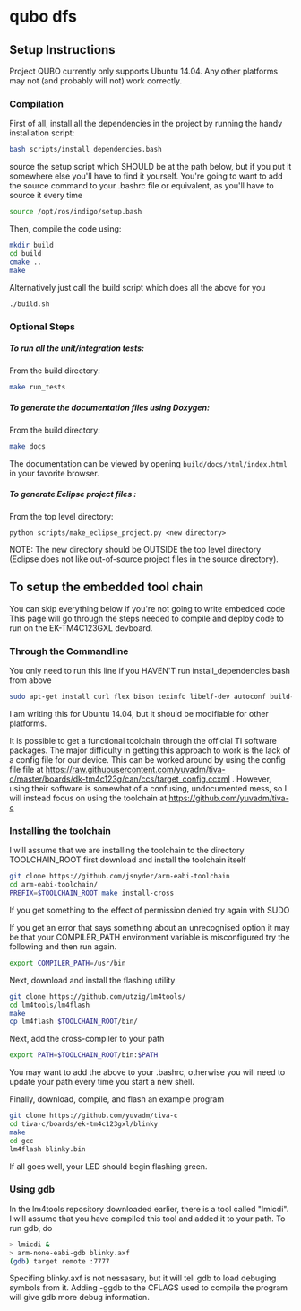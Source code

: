 # qubo dfs

## Setup Instructions

Project QUBO currently only supports Ubuntu 14.04.  Any other platforms may not (and probably will not) work correctly.

### Compilation

First of all, install all the dependencies in the project by running the handy installation script:
```sh
bash scripts/install_dependencies.bash
```

source the setup script which SHOULD be at the path below, but if you put it somewhere else you'll have to find it yourself. You're going to want to add the source command to your .bashrc file or equivalent, as you'll have to source it every time 

```sh
source /opt/ros/indigo/setup.bash
```

Then, compile the code using:
```sh
mkdir build
cd build
cmake ..
make
```

Alternatively just call the build script which does all the above for you
```sh
./build.sh
```

### Optional Steps

##### To run all the unit/integration tests:
From the build directory:
```sh
make run_tests
```

##### To generate the documentation files using Doxygen:
From the build directory:
```sh
make docs
```
The documentation can be viewed by opening ```build/docs/html/index.html``` in your favorite browser.

##### To generate Eclipse project files :
From the top level directory:
```
python scripts/make_eclipse_project.py <new directory>
```
NOTE: The new directory should be OUTSIDE the top level directory (Eclipse does not like out-of-source project files in the source directory).


## To setup the embedded tool chain
You can skip everything below if you're not going to write embedded code 
This page will go through the steps needed to compile and deploy code to run on the EK-TM4C123GXL devboard.

### Through the Commandline


You only need to run this line if you HAVEN'T run install_dependencies.bash from above
```sh
sudo apt-get install curl flex bison texinfo libelf-dev autoconf build-essential libncurses5-dev libusb-1.0-0-dev
```
I am writing this for Ubuntu 14.04, but it should be modifiable for other platforms.

It is possible to get a functional toolchain through the official TI software packages. The major difficulty in getting this approach to work is the lack of a config file for our device. This can be worked around by using the config file file at https://raw.githubusercontent.com/yuvadm/tiva-c/master/boards/dk-tm4c123g/can/ccs/target_config.ccxml . However, using their software is somewhat of a confusing, undocumented mess, so I will instead focus on using the toolchain at https://github.com/yuvadm/tiva-c

### Installing the toolchain  
I will assume that we are installing the toolchain to the directory TOOLCHAIN_ROOT
first download and install the toolchain itself 

```sh
git clone https://github.com/jsnyder/arm-eabi-toolchain
cd arm-eabi-toolchain/
PREFIX=$TOOLCHAIN_ROOT make install-cross
```

If you get something to the effect of permission denied try again with SUDO

If you get an error that says something about an unrecognised option it may be that your COMPILER_PATH environment variable is misconfigured 
try the following and then run again. 

```sh
export COMPILER_PATH=/usr/bin 
```

Next, download and install the flashing utility

```sh
git clone https://github.com/utzig/lm4tools/
cd lm4tools/lm4flash
make
cp lm4flash $TOOLCHAIN_ROOT/bin/
```

Next, add the cross-compiler to your path

```sh
export PATH=$TOOLCHAIN_ROOT/bin:$PATH
```
You may want to add the above to your .bashrc, otherwise you will need to update your path every time you start a new shell.

Finally, download, compile, and flash an example program

```sh
git clone https://github.com/yuvadm/tiva-c
cd tiva-c/boards/ek-tm4c123gxl/blinky
make
cd gcc
lm4flash blinky.bin
```

If all goes well, your LED should begin flashing green.

### Using gdb

In the lm4tools repository downloaded earlier, there is a tool called "lmicdi". I will assume that you have compiled this tool and added it to your path. To run gdb, do

```sh
> lmicdi &
> arm-none-eabi-gdb blinky.axf
(gdb) target remote :7777
```

Specifing blinky.axf is not nessasary, but it will tell gdb to load debuging symbols from it. Adding -ggdb to the CFLAGS used to compile the program will give gdb more debug information.
